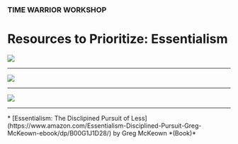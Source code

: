 ### TIME WARRIOR WORKSHOP

# Resources to Prioritize: Essentialism

<a href="https://www.amazon.com/Essentialism-Disciplined-Pursuit-Greg-McKeown-ebook/dp/B00G1J1D28/" target="_blank"><img src="http://teaching.polishedsolid.com/time-warrior/essentialism.png"></a>

<hr>
<a href="http://teaching.polishedsolid.com/time-warrior/essentialism-energy.png" target="_blank"><img src="http://teaching.polishedsolid.com/time-warrior/essentialism-energy.png"></a>
<hr>
<a href="http://teaching.polishedsolid.com/time-warrior/nonessentialist.jpg" target="_blank"><img src="http://teaching.polishedsolid.com/time-warrior/nonessentialist.jpg"></a>
<hr>
* [Essentialism: The Disclipined Pursuit of Less](https://www.amazon.com/Essentialism-Disciplined-Pursuit-Greg-McKeown-ebook/dp/B00G1J1D28/) by Greg McKeown *(Book)*

